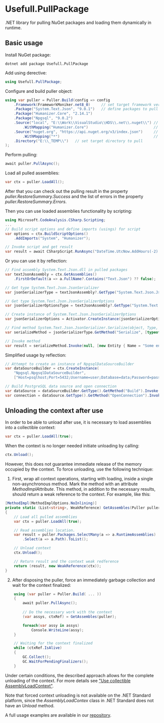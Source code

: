 # Usefull.PullPackage
.NET library for pulling NuGet packages and loading them dynamically in runtime.
## Basic usage
Install NuGet package:
```
dotnet add package Usefull.PullPackage
```
Add using derective:
```cs
using Usefull.PullPackage;
```
Configure and build puller object:
```cs
using var puller = Puller.Build(config => config
    .Framework(FrameworkMoniker.net8_0)     // set target framework version
    .Package("System.Text.Json", "9.0.1")   // define packages to pull
    .Package("Humanizer.Core", "2.14.1")
    .Package("Npgsql", "9.0.2")
    .Source("local", "E:\\Work\\VisualStudio\\HDS\\.net\\.nuget\\") // define local folder source
        .WithMapping("Humanizer.Core")                              // define package which will be pulled from this source
    .Source("nuget.org", "https://api.nuget.org/v3/index.json")     // define nuget.org source
        .WithMapping("*")                                           // all other packages will be pulled from nuget.org
    .Directory("E:\\_TEMP\\")   // set target directory to pull
);
```
Perform pulling:
```cs
await puller.PullAsync();
```
Load all pulled assemblies:
```cs
var ctx = puller.LoadAll();
```
After that you can check out the pulling result in the property *puller.RestoreSummary.Success* and the list of errors in the property *puller.RestoreSummary.Errors*.

Then you can use loaded assemblies functionality by scripting:
```cs
using Microsoft.CodeAnalysis.CSharp.Scripting;
...
// Build script options and define imports (usings) for script
var options = ctx.BuildScriptOptions()
    .AddImports("System", "Humanizer");

// Invoke script and get result
var result = await CSharpScript.RunAsync("DateTime.UtcNow.AddHours(-2).Humanize()", options);
```
Or you can use it by reflection:
```cs
// Find assembly System.Text.Json.dll in pulled packages
var textJsonAssembly = ctx.GetAssemblies()
    .FirstOrDefault(a => a.FullName?.Contains("Text.Json") ?? false);

// Get type System.Text.Json.JsonSerializer
var jsonSerializerType = textJsonAssembly?.GetType("System.Text.Json.JsonSerializer");

// Get type System.Text.Json.JsonSerializerOptions
var jsonSerializerOptionsType = textJsonAssembly?.GetType("System.Text.Json.JsonSerializerOptions");

// Create instance of System.Text.Json.JsonSerializerOptions
var jsonSerializerOptions = Activator.CreateInstance(jsonSerializerOptionsType);

// Find method System.Text.Json.JsonSerializer.Serialize(object, Type, JsonSerializerOptions)
var serializeMethod = jsonSerializerType.GetMethod("Serialize", [typeof(object), typeof(Type), jsonSerializerOptionsType]);

// Invoke method
var result = serializeMethod.Invoke(null, [new Entity { Name = "Some entity", Value = 12 }, typeof(Entity), jsonSerializerOptions]);
```
Simplified usage by reflection:
```cs
// Attempt to create an instance of NpgsqlDataSourceBuilder
var dataSourceBuilder = ctx.CreateInstance(
    "Npgsql.NpgsqlDataSourceBuilder",
    ["Host=psqlhost;Port=5432;Username=user;Database=data;Password=pass"]);

// Build PostgreSQL data source and open connection
var dataSource = dataSourceBuilder.GetType().GetMethod("Build").Invoke(dataSourceBuilder, null);
var connection = dataSource.GetType().GetMethod("OpenConnection").Invoke(dataSource, null);
```
## Unloading the context after use
In order to be able to unload after use, it is necessary to load assemblies into a collectible context:
```cs
var ctx = puller.LoadAll(true);
```
When the context is no longer needed initiate unloading by calling:
```cs
ctx.Unload();
```
However, this does not guarantee immediate release of the memory occupied by the context. To force unloading, use the following technique:

1. First, wrap all context operations, starting with loading, inside a single non-asynchronous method. Mark the method with an attribute *MethodImplAttribute*. This method, in addition to the necessary results, should return a weak reference to the context. For example, like this:
```cs
[MethodImpl(MethodImplOptions.NoInlining)]
private static (List<string>, WeakReference) GetAssembles(Puller puller)
{
    // Load all pulled assemblies
    var ctx = puller.LoadAll(true);

    // Read assemblies location.
    var result = puller.Packages.SelectMany(a => a.RuntimeAssemblies)
        .Select(a => a.Path).ToList();

    // Unload context
    ctx.Unload();           

    // Return result and the context weak redference
    return (result, new WeakReference(ctx));
}
```
2. After disposing the puller, force an immediately garbage collection and wait for the context finalized:
```cs
    using (var puller = Puller.Build( ... ))
    {
        await puller.PullAsync();
    
        // Do the necessary work with the context
        (var assys, ctxRef) = GetAssembles(puller);

        foreach(var assy in assys)
            Console.WriteLine(assy);
    }

    // Waiting for the context finalized
    while (ctxRef.IsAlive)
    {
        GC.Collect();
        GC.WaitForPendingFinalizers();
    }
```
Under certain conditions, the described approach allows for the complete unloading of the context.
For more details see ["Use collectible AssemblyLoadContext"](https://learn.microsoft.com/en-us/dotnet/standard/assembly/unloadability#use-collectible-assemblyloadcontext).

Note that forced context unloading is not available on the .NET Standard platform, since the *AssemblyLoadContex* class in .NET Standard does not have an *Unload* method.

A full usage examples are available in our [repository](https://github.com/usefull/pull-package/blob/main/Usefull.PullPackage.Sample/Program.cs).
